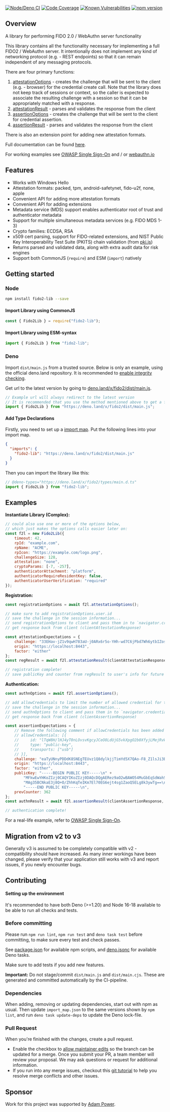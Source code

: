 [![Node/Deno CI](https://github.com/webauthn-open-source/fido2-lib/actions/workflows/test.yml/badge.svg)](https://github.com/webauthn-open-source/fido2-lib/actions/workflows/test.yml)
[![Code Coverage](https://codecov.io/gh/webauthn-open-source/fido2-lib/branch/master/graph/badge.svg)](https://codecov.io/gh/webauthn-open-source/fido2-lib)
[![Known Vulnerabilities](https://snyk.io/test/github/webauthn-open-source/fido2-lib/badge.svg?targetFile=package.json)](https://snyk.io/test/github/webauthn-open-source/fido2-lib?targetFile=package.json) 
[![npm version](https://badge.fury.io/js/fido2-lib.svg)](https://badge.fury.io/js/fido2-lib)

## Overview

A library for performing FIDO 2.0 / WebAuthn server functionality

This library contains all the functionality necessary for implementing a full FIDO2 / WebAuthn server. It intentionally does not implement any kind of networking protocol (e.g. - REST endpoints) so that it can remain independent of any messaging protocols.

There are four primary functions:
1. [attestationOptions](https://webauthn-open-source.github.io/fido2-lib/Fido2Lib.html#attestationOptions) - creates the challenge that will be sent to the client (e.g. - browser) for the credential create call. Note that the library does not keep track of sessions or context, so the caller is expected to associate the resulting challenge with a session so that it can be appropriately matched with a response.
2. [attestationResult](https://webauthn-open-source.github.io/fido2-lib/Fido2Lib.html#attestationResult) - parses and validates the response from the client
3. [assertionOptions](https://webauthn-open-source.github.io/fido2-lib/Fido2Lib.html#assertionOptions) - creates the challenge that will be sent to the client for credential assertion.
4. [assertionResult](https://webauthn-open-source.github.io/fido2-lib/Fido2Lib.html#assertionResult) - parses and validates the response from the client

There is also an extension point for adding new attestation formats.

Full documentation can be found [here](https://webauthn-open-source.github.io/fido2-lib/).

For working examples see [OWASP Single Sign-On](https://github.com/OWASP/SSO_Project) and / or [webauthn.io](https://webauthn.io/)

## Features

* Works with Windows Hello
* Attestation formats: packed, tpm, android-safetynet, fido-u2f, none, apple
* Convenient API for adding more attestation formats
* Convenient API for adding extensions
* Metadata service (MDS) support enables authenticator root of trust and authenticator metadata
* Support for multiple simultaneous metadata services (e.g. FIDO MDS 1-3)
* Crypto families: ECDSA, RSA
* x509 cert parsing, support for FIDO-related extensions, and NIST Public Key Interoperability Test Suite (PKITS) chain validation (from [pki.js](https://github.com/PeculiarVentures/PKI.js/))
* Returns parsed and validated data, along with extra audit data for risk engines
* Support both CommonJS (`require`) and ESM (`import`) natively

## Getting started

### Node

``` bash
npm install fido2-lib --save
```

#### Import Library using CommonJS
```js
const { Fido2Lib } = require("fido2-lib");
```

#### Import Library using ESM-syntax

```js
import { Fido2Lib } from "fido2-lib";
```

### Deno

Import `dist/main.js` from a trusted source. Below is only an example, using the official deno.land repository.
It is recommended to [enable integrity checking](https://deno.land/manual/linking_to_external_code/integrity_checking). 

Get url to the latest version by going to [deno.land/x/fido2/dist/main.js](https://deno.land/x/fido2/dist/main.js).

```js
// Example url will always redirect to the latest version
// It is recommended that you use the method mentioned above to get a fixed url
import { Fido2Lib } from "https://deno.land/x/fido2/dist/main.js";
```

#### Add Type Declarations

Firstly, you need to set up a [import map](https://deno.com/manual@v1.33.0/basics/import_maps).
Put the following lines into your import map.

```json
{
  "imports": {
    "fido2-lib": "https://deno.land/x/fido2/dist/main.js"
  }
}
```

Then you can import the library like this:

```ts
// @deno-types="https://deno.land/x/fido2/types/main.d.ts"
import { Fido2Lib } from "fido2-lib";
```

## Examples

**Instantiate Library (Complex):**
``` js
// could also use one or more of the options below,
// which just makes the options calls easier later on:
const f2l = new Fido2Lib({
    timeout: 42,
    rpId: "example.com",
    rpName: "ACME",
    rpIcon: "https://example.com/logo.png",
    challengeSize: 128,
    attestation: "none",
    cryptoParams: [-7, -257],
    authenticatorAttachment: "platform",
    authenticatorRequireResidentKey: false,
    authenticatorUserVerification: "required"
});
```

**Registration:**
``` js
const registrationOptions = await f2l.attestationOptions();

// make sure to add registrationOptions.user.id
// save the challenge in the session information...
// send registrationOptions to client and pass them in to `navigator.credentials.create()`...
// get response back from client (clientAttestationResponse)

const attestationExpectations = {
    challenge: "33EHav-jZ1v9qwH783aU-j0ARx6r5o-YHh-wd7C6jPbd7Wh6ytbIZosIIACehwf9-s6hXhySHO-HHUjEwZS29w",
    origin: "https://localhost:8443",
    factor: "either"
};
const regResult = await f2l.attestationResult(clientAttestationResponse, attestationExpectations); // will throw on error

// registration complete!
// save publicKey and counter from regResult to user's info for future authentication calls
```

**Authentication:**
``` js
const authnOptions = await f2l.assertionOptions();

// add allowCredentials to limit the number of allowed credential for the authentication process. For further details refer to webauthn specs: (https://www.w3.org/TR/webauthn-2/#dom-publickeycredentialrequestoptions-allowcredentials).
// save the challenge in the session information...
// send authnOptions to client and pass them in to `navigator.credentials.get()`...
// get response back from client (clientAssertionResponse)

const assertionExpectations = {
    // Remove the following comment if allowCredentials has been added into authnOptions so the credential received will be validate against allowCredentials array.
    // allowCredentials: [{
    //     id: "lTqW8H/lHJ4yT0nLOvsvKgcyJCeO8LdUjG5vkXpgO2b0XfyjLMejRvW5oslZtA4B/GgkO/qhTgoBWSlDqCng4Q==",
    //     type: "public-key",
    //     transports: ["usb"]
    // }],
    challenge: "eaTyUNnyPDDdK8SNEgTEUvz1Q8dylkjjTimYd5X7QAo-F8_Z1lsJi3BilUpFZHkICNDWY8r9ivnTgW7-XZC3qQ",
    origin: "https://localhost:8443",
    factor: "either",
    publicKey: "-----BEGIN PUBLIC KEY-----\n" +
        "MFkwEwYHKoZIzj0CAQYIKoZIzj0DAQcDQgAERez9aO2wBAWO54MuGbEqSdWahSnG\n" +
        "MAg35BCNkaE3j8Q+O/ZhhKqTeIKm7El70EG6ejt4sg1ZaoQ5ELg8k3ywTg==\n" +
        "-----END PUBLIC KEY-----\n",
    prevCounter: 362
};
const authnResult = await f2l.assertionResult(clientAssertionResponse, assertionExpectations); // will throw on error

// authentication complete!
```

For a real-life example, refer to [OWASP Single Sign-On](https://github.com/OWASP/SSO_Project).

## Migration from v2 to v3

Generally v3 is assumed to be completely compatible with v2 - compatibility should have increased.
As many inner workings have been changed, please verify that your application still works with v3 and report issues, if you newly encounter bugs.


## Contributing

#### Setting up the environment

It's recommended to have both Deno (>=1.20) and Node 16-18 available to be able to run all checks and tests.

### Before committing

Please run ```npm run lint```, ```npm run test``` and ```deno task test``` before committing, to make sure every test and check passes.

See [package.json](/package.json) for available npm scripts, and [deno.jsonc](/deno.jsonc) for available Deno tasks.

Make sure to add tests if you add new features.

**Important:** Do not stage/commit `dist/main.js` and `dist/main.cjs`. These are generated and committed automatically by the CI-pipeline.

### Dependencies

When adding, removing or updating dependencies, start out with npm as usual. Then update `import_map.json` to the same versions shown by `npm list`, and run `deno task update-deps` to update the Deno lock-file.

### Pull Request

When you're finished with the changes, create a pull request.
- Enable the checkbox to [allow maintainer edits](https://docs.github.com/en/github/collaborating-with-issues-and-pull-requests/allowing-changes-to-a-pull-request-branch-created-from-a-fork) so the branch can be updated for a merge.
Once you submit your PR, a team member will review your proposal. We may ask questions or request for additional information.
- If you run into any merge issues, checkout this [git tutorial](https://lab.github.com/githubtraining/managing-merge-conflicts) to help you resolve merge conflicts and other issues.

## Sponsor

Work for this project was supported by [Adam Power](https://github.com/apowers313).
